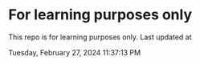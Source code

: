 # For learning purposes only
This repo is for learning purposes only.
Last updated at

Tuesday, February 27, 2024 11:37:13 PM

